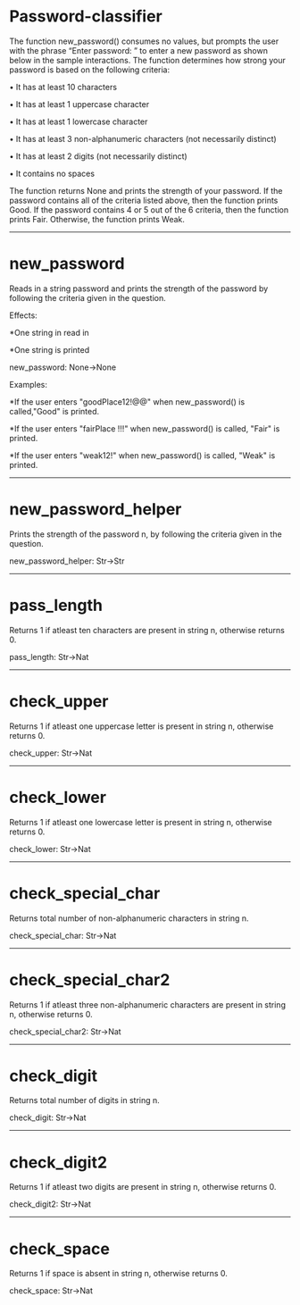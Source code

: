 # Password-classifier

The function new_password() consumes no values, but prompts the user with the phrase “Enter password: ” to enter a new password
as shown below in the sample interactions. The function determines how strong your password is based on the following criteria:

• It has at least 10 characters

• It has at least 1 uppercase character

• It has at least 1 lowercase character

• It has at least 3 non-alphanumeric characters (not necessarily distinct)

• It has at least 2 digits (not necessarily distinct)

• It contains no spaces

The function returns None and prints the strength of your password. If the password contains all of the
criteria listed above, then the function prints Good. If the password contains 4 or 5 out of the 6 criteria, then
the function prints Fair. Otherwise, the function prints Weak.
____________________________________________________________________________________________

# new_password

Reads in a string password and prints the strength of the password by following the criteria given in the question.
    
Effects:

  *One string in read in 
  
  *One string is printed
    
new_password: None->None
    
Examples:

*If the user enters "goodPlace12!@@" when new_password() is called,"Good" is printed.

*If the user enters "fairPlace !!!" when new_password() is called, "Fair" is printed.

*If the user enters "weak12!" when new_password() is called, "Weak" is printed.   
____________________________________________________________________________________________

#  new_password_helper

Prints the strength of the password n, by following the criteria given in the question.
    
new_password_helper: Str->Str
____________________________________________________________________________________________

# pass_length

Returns 1 if atleast ten characters are present in string n, otherwise returns 0.
    
pass_length: Str->Nat
____________________________________________________________________________________________

# check_upper

Returns 1 if atleast one uppercase letter is present in string n, otherwise returns 0.
    
check_upper: Str->Nat
____________________________________________________________________________________________

# check_lower

Returns 1 if atleast one lowercase letter is present in string n, otherwise returns 0.
    
check_lower: Str->Nat
____________________________________________________________________________________________

# check_special_char

Returns total number of non-alphanumeric characters in string n.
    
check_special_char: Str->Nat
____________________________________________________________________________________________

# check_special_char2

Returns 1 if atleast three non-alphanumeric characters are present in string n, otherwise returns 0.
    
check_special_char2: Str->Nat
____________________________________________________________________________________________

#  check_digit
Returns total number of digits in string n.
    
check_digit: Str->Nat
____________________________________________________________________________________________

# check_digit2

Returns 1 if atleast two digits are present in string n, otherwise returns 0.
    
check_digit2: Str->Nat
____________________________________________________________________________________________

# check_space

Returns 1 if space is absent in string n, otherwise returns 0.
    
check_space: Str->Nat


